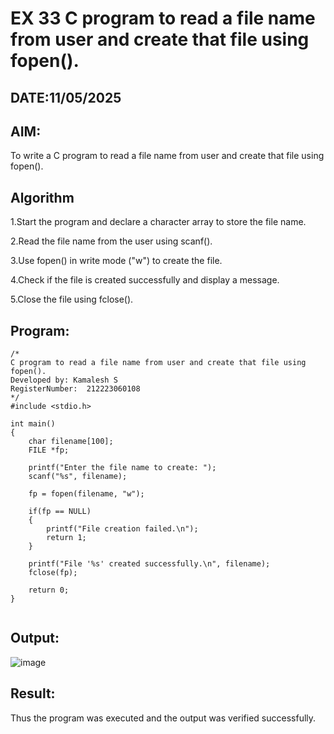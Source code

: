 # EX 33 C program to read a file name from user and create that file using fopen().
## DATE:11/05/2025
## AIM:
To write a C program to read a file name from user and create that file using fopen().

## Algorithm
1.Start the program and declare a character array to store the file name.

2.Read the file name from the user using scanf().

3.Use fopen() in write mode ("w") to create the file.

4.Check if the file is created successfully and display a message.

5.Close the file using fclose().

## Program:
```
/*
C program to read a file name from user and create that file using fopen().
Developed by: Kamalesh S
RegisterNumber:  212223060108
*/
#include <stdio.h>

int main()
{
    char filename[100];
    FILE *fp;

    printf("Enter the file name to create: ");
    scanf("%s", filename);

    fp = fopen(filename, "w");

    if(fp == NULL)
    {
        printf("File creation failed.\n");
        return 1;
    }

    printf("File '%s' created successfully.\n", filename);
    fclose(fp);

    return 0;
}


```

## Output:

![image](https://github.com/user-attachments/assets/bfb2aaec-e2f7-44df-a01a-70769dcfd719)


## Result:
Thus the program was executed and the output was verified successfully.
